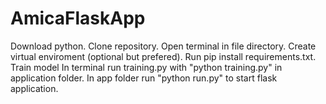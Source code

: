 # AmicaFlaskApp

Download python.
Clone repository.
Open terminal in file directory.
Create virtual enviroment (optional but prefered).
Run pip install requirements.txt.
Train model
In terminal run training.py with "python training.py" in application folder.
In app folder run "python run.py" to start flask application.

